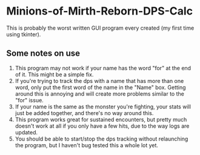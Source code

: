 # Minions-of-Mirth-Reborn-DPS-Calc

This is probably the worst written GUI program every created (my first time using tkinter).

## Some notes on use
1. This program may not work if your name has the word "for" at the end of it. This might be a simple fix.
2. If you're trying to track the dps with a name that has more than one word, only put the first word of the name in the "Name" box. Getting around this is annoying and will create more problems similar to the "for" issue.
3. If your name is the same as the monster you're fighting, your stats will just be added together, and there's no way around this.
4. This program works great for sustained encounters, but pretty much doesn't work at all if you only have a few hits, due to the way logs are updated.
5. You should be able to start/stop the dps tracking without relaunching the program, but I haven't bug tested this a whole lot yet.
